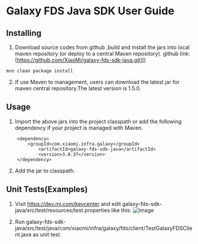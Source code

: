 # Galaxy FDS Java SDK User Guide

## Installing

1. Download source codes from github ,build and install the jars into local maven repository (or deploy to a central Maven repository).
github link: [https://github.com/XiaoMi/galaxy-fds-sdk-java.git]()

`mvn clean package install`

2. If use Maven to management, users can download the latest jar for maven central repository.The latest version is 1.5.0.

## Usage

1. Import the above jars into the project classpath or add the following dependency if your project is managed with Maven.

```
    <dependency>
      	<groupId>com.xiaomi.infra.galaxy</groupId>
    		<artifactId>galaxy-fds-sdk-java</artifactId>
    		<version>3.0.37</version>
    </dependency>
```

2. Add the jar to classpath.

## Unit Tests(Examples)
1. Visit https://dev.mi.com/keycenter and edit galaxy-fds-sdk-java/src/test/resources/test.properties like this:
![image](https://github.com/XiaoMi/galaxy-fds-sdk-java/raw/master/java-sdk-test-setting.jpg)

2. Run galaxy-fds-sdk-java/src/test/java/com/xiaomi/infra/galaxy/fds/client/TestGalaxyFDSClient.java as unit test.
